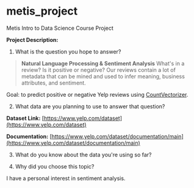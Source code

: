 # metis_project
Metis Intro to Data Science Course Project

**Project Description:**

1. What is the question you hope to answer?
> **Natural Language Processing & Sentiment Analysis** 
> What's in a review? Is it positive or negative? Our reviews contain a lot of
> metadata that can be mined and used to infer meaning, business
> attributes, and sentiment.

Goal: to predict positive or negative Yelp reviews using [CountVectorizer](https://scikit-learn.org/stable/modules/generated/sklearn.feature_extraction.text.CountVectorizer.html).

2. What data are you planning to use to answer that question?

**Dataset Link:** [https://www.yelp.com/dataset](https://www.yelp.com/dataset)

**Documentation:** [https://www.yelp.com/dataset/documentation/main](https://www.yelp.com/dataset/documentation/main)

3. What do you know about the data you're using so far?


4. Why did you choose this topic?

I have a personal interest in sentiment analysis. 
